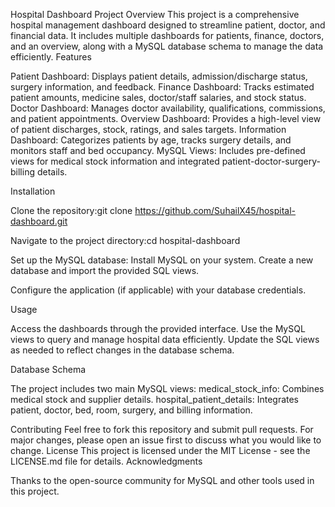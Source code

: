 Hospital Dashboard Project
Overview
This project is a comprehensive hospital management dashboard designed to streamline patient, doctor, and financial data. It includes multiple dashboards for patients, finance, doctors, and an overview, along with a MySQL database schema to manage the data efficiently.
Features

Patient Dashboard: Displays patient details, admission/discharge status, surgery information, and feedback.
Finance Dashboard: Tracks estimated patient amounts, medicine sales, doctor/staff salaries, and stock status.
Doctor Dashboard: Manages doctor availability, qualifications, commissions, and patient appointments.
Overview Dashboard: Provides a high-level view of patient discharges, stock, ratings, and sales targets.
Information Dashboard: Categorizes patients by age, tracks surgery details, and monitors staff and bed occupancy.
MySQL Views: Includes pre-defined views for medical stock information and integrated patient-doctor-surgery-billing details.

Installation

Clone the repository:git clone https://github.com/SuhailX45/hospital-dashboard.git


Navigate to the project directory:cd hospital-dashboard


Set up the MySQL database:
Install MySQL on your system.
Create a new database and import the provided SQL views.


Configure the application (if applicable) with your database credentials.

Usage

Access the dashboards through the provided interface.
Use the MySQL views to query and manage hospital data efficiently.
Update the SQL views as needed to reflect changes in the database schema.

Database Schema

The project includes two main MySQL views:
medical_stock_info: Combines medical stock and supplier details.
hospital_patient_details: Integrates patient, doctor, bed, room, surgery, and billing information.



Contributing
Feel free to fork this repository and submit pull requests. For major changes, please open an issue first to discuss what you would like to change.
License
This project is licensed under the MIT License - see the LICENSE.md file for details.
Acknowledgments

Thanks to the open-source community for MySQL and other tools used in this project.
